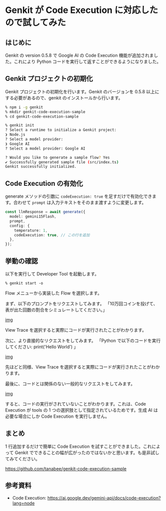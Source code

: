 # Genkit が Code Execution に対応したので試してみた

## はじめに

Genkit の version 0.5.8 で Google AI の Code Execution 機能が追加されました。これにより Python コードを実行して返すことができるようになりました。

## Genkit プロジェクトの初期化

Genkit プロジェクトの初期化を行います。Genkit のバージョンを 0.5.8 以上にする必要があるので、genkit のインストールから行います。

```sh
% npm i -g genkit
% mkdir genkit-code-execution-sample
% cd genkit-code-execution-sample

% genkit init
? Select a runtime to initialize a Genkit project:
❯ Node.js
? Select a model provider:
❯ Google AI
? Select a model provider: Google AI

? Would you like to generate a sample flow? Yes
✔ Successfully generated sample file (src/index.ts)
Genkit successfully initialized.
```

## Code Execution の有効化

generate メソッドの引数に `codeExecution: true` を足すだけで有効化できます。合わせて `prompt` は入力テキストをそのまま渡すように変更します。

```typescript
const llmResponse = await generate({
  model: gemini15Flash,
  prompt,
  config: {
    temperature: 1,
    codeExecution: true, // この行を追加
  },
});
```

## 挙動の確認

以下を実行して Developer Tool を起動します。

```
% genkit start -o
```

Flow メニューから実装した Flow を選択します。

まず、以下のプロンプトをリクエストしてみます。
「10万回コインを投げて、表が出た回数の割合をシミュレートしてください。」

[img]()

View Trace を選択すると実際にコードが実行されたことがわかります。

次に、より直接的なリクエストをしてみます。
「Python で以下のコードを実行してください: print('Hello World') 」

[img]()

先ほどと同様、View Trace を選択すると実際にコードが実行されたことがわかります。

最後に、コードとは関係のない一般的なリクエストをしてみます。

[img]()

すると、コードの実行がされていないことがわかります。これは、Code Execution が tools の 1 つの選択肢として指定されているためです。生成 AI は必要な場合にしか Code Execution を実行しません。

## まとめ

1 行追加するだけで簡単に Code Execution を試すことができました。これによって Genkit でできることの幅が広がったのではないかと思います。も是非試してみてください。

https://github.com/tanabee/genkit-code-execution-sample

## 参考資料

- Code Execution: https://ai.google.dev/gemini-api/docs/code-execution?lang=node